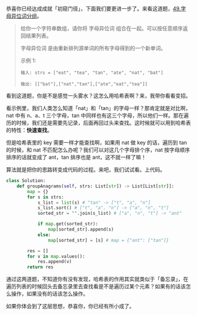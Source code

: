 恭喜你已经达成成就「初窥门径」，下面我们要更进一步了。来看这道题，[49.字母异位词分组](https://leetcode.cn/problems/group-anagrams/)。

> 给你一个字符串数组，请你将 字母异位词 组合在一起。可以按任意顺序返回结果列表。
>
> 字母异位词 是由重新排列源单词的所有字母得到的一个新单词。
>
> 示例 1:
>
> ```
> 输入: strs = ["eat", "tea", "tan", "ate", "nat", "bat"]
>
> 输出: [["bat"],["nat","tan"],["ate","eat","tea"]]
> ```

看到这道题，你是不是感觉一头雾水？这怎么用哈希表啊？来，我带你看看变招。

看示例里，我们人类怎么知道「nat」和「tan」的字母一样？那肯定就是对比啊，nat 中有 n、a、t 三个字母，tan 中同样也有这三个字母，所以他们一样。那在遍历的时候，我们还是需要先记录，后面再回过头来查找。这时候就可以用到哈希表的特性：**快速查找**。

但是哈希表里的 key 需要一样才能查找啊，如果用 nat 做 key 的话，遍历到 tan 的时候，和 nat 不匹配怎么办呢？我们可以对这几个字母排个序，nat 按字母顺序排序的话就变成了 ant，tan 排序也是 ant，这不就一样了嘛！

算法就是把你的思路转变成代码的过程。来吧，我们试试看。上代码。

```python
class Solution:
    def groupAnagrams(self, strs: List[str]) -> List[List[str]]:
        map = {}
        for s in strs:
            s_list = list(s) # "tan" -> ["t", "a", "n"]
            s_list.sort() # ["t", "a", "n"] -> ["a", "n", "t"]
            sorted_str = "".join(s_list) # ["a", "n", "t"] -> "ant"

            if map.get(sorted_str):
                map[sorted_str].append(s)
            else:
                map[sorted_str] = [s] # map = {"ant": ["tan"]}

        res = []
        for v in map.values():
            res.append(v)
        return res
```

通过这两道题，不知道你有没有发现，哈希表的作用其实就类似于「备忘录」，在遍历列表的时候回头去备忘录里去查找看是不是遍历过某个元素？如果有的话该怎么操作，如果没有的话该怎么操作。

如果你体会到了这层思想，恭喜你，你已经有所小成了。

